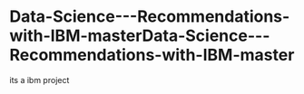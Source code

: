 # Data-Science---Recommendations-with-IBM-masterData-Science---Recommendations-with-IBM-master
its a ibm project
